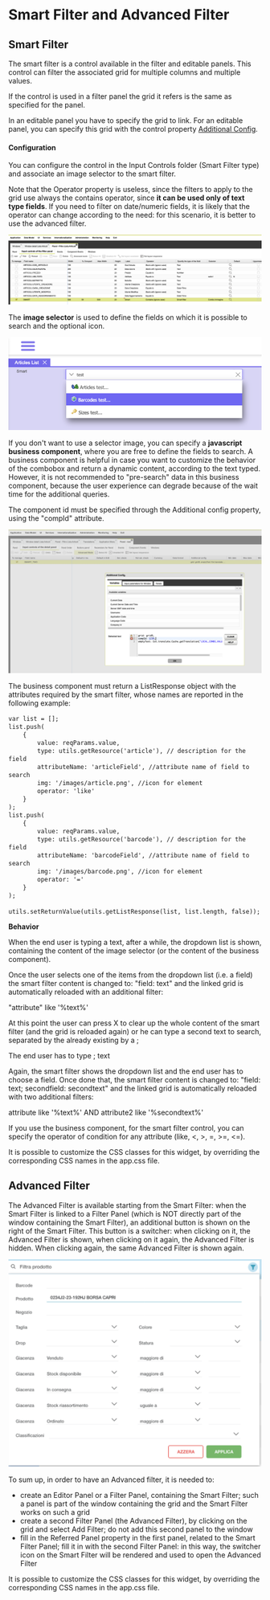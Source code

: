 # Smart Filter and Advanced Filter

## Smart Filter

The smart filter is a control available in the filter and editable panels. This control can filter the associated grid for multiple columns and multiple values.

If the control is used in a filter panel the grid it refers is the same as specified for the panel.

In an editable panel you have to specify the grid to link. For an editable panel, you can specify this grid with the control property [Additional Config](3-1-8-panels-list/3-1-8-4-controls-properties.md).  


#### Configuration

You can configure the control in the Input Controls folder \(Smart Filter type\) and associate an image selector to the smart filter. 

Note that the Operator property is useless, since the filters to apply to the grid use always the contains operator, since **it can be used only of text type fields**. If you need to filter on date/numeric fields, it is likely that the operator can change according to the need: for this scenario, it is better to use the advanced filter.

![](../../../.gitbook/assets/image%20%284%29.png)

The **image selector** is used to define the fields on which it is possible to search and the optional icon.

![](../../../.gitbook/assets/image%20%285%29.png)

If you don't want to use a selector image, you can specify a **javascript business component**, where you are free to define the fields to search. A business component is helpful in case you want to customize the behavior of the combobox and return a dynamic content, according to the text typed. However, it is not recommended to "pre-search" data in this business component, because the user experience can degrade because of the wait time for the additional queries.

The component id must be specified through the Additional config property, using the "compId" attribute.

![](../../../.gitbook/assets/image%20%283%29.png)

The business component must return a ListResponse object with the attributes required by the smart filter, whose names are reported in the following example:

```text
var list = [];
list.push(
    {
        value: reqParams.value,
        type: utils.getResource('article'), // description for the field
        attributeName: 'articleField', //attribute name of field to search
        img: '/images/article.png', //icon for element
        operator: 'like'
    }
);
list.push(
    {
        value: reqParams.value,
        type: utils.getResource('barcode'), // description for the field
        attributeName: 'barcodeField', //attribute name of field to search
        img: '/images/barcode.png', //icon for element
        operator: '='
    }
);

utils.setReturnValue(utils.getListResponse(list, list.length, false));
```



**Behavior**

When the end user is typing a text, after a while, the dropdown list is shown, containing the content of the image selector \(or the content of the business component\).

Once the user selects one of the items from the dropdown list \(i.e. a field\) the smart filter content is changed to: "field: text" and the linked grid is automatically reloaded with an additional filter:

 "attribute" like '%text%'

At this point the user can press X to clear up the whole content of the smart filter \(and the grid is reloaded again\) or he can type a second text to search, separated by the already existing by a ;

The end user has to type ; text

Again, the smart filter shows the dropdown list and the end user has to choose a field. Once done that, the smart filter content is changed to: "field: text; secondfield: secondtext" and the linked grid is automatically reloaded with two additional filters:

 attribute like '%text%' AND  attribute2 like '%secondtext%' 

If you use the business component, for the smart filter control, you can specify the operator of condition for any attribute \(like, &lt;, &gt;, =, &gt;=, &lt;=\).

It is possible to customize the CSS classes for this widget, by overriding the corresponding CSS names in the app.css file.

## Advanced Filter

The Advanced Filter is available starting from the Smart Filter: when the Smart Filter is linked to a Filter Panel \(which is NOT directly part of the window containing the Smart Filter\), an additional button is shown on the right of the Smart Filter. This button is a switcher: when clicking on it, the Advanced Filter is shown, when clicking on it again, the Advanced Filter is hidden. When clicking again, the same Advanced Filter is shown again.

![](../../../.gitbook/assets/schermata-2021-06-24-alle-09.35.25.png)

To sum up, in order to have an Advanced filter, it is needed to:

* create an Editor Panel or a Filter Panel, containing the Smart Filter; such a panel is part of the window containing the grid and the Smart Filter works on such a grid
* create a second Filter Panel \(the Advanced Filter\), by clicking on the grid and select Add Filter; do not add this second panel to the window
* fill in the Referred Panel property in the first panel, related to the Smart Filter Panel; fill it in with the second Filter Panel: in this way, the switcher icon on the Smart Filter will be rendered and used to open the Advanced Filter

It is possible to customize the CSS classes for this widget, by overriding the corresponding CSS names in the app.css file.









